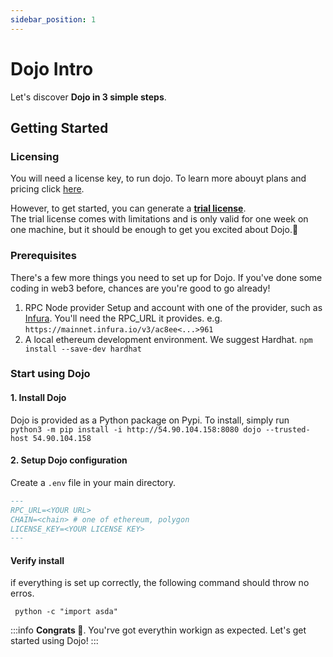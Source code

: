 ```yaml
---
sidebar_position: 1
---
```


# Dojo Intro

Let's discover **Dojo in 3 simple steps**.

## Getting Started




### Licensing

You will need a license key, to run dojo.
To learn more abouyt plans and pricing click [here](https://www.TODO.com).

However, to get started, you can generate a **[trial license](https://www.TODO.com)**.  
The trial license comes with limitations and is only valid for one week on one machine, but it should be enough to get you excited about Dojo.🥳

### Prerequisites
There's a few more things you need to set up for Dojo. If you've done some coding in web3 before, chances are you're good to go already!

1. RPC Node provider
Setup and account with one of the provider, such as [Infura](https://www.infura.io/). You'll need the RPC_URL it provides. e.g. `https://mainnet.infura.io/v3/ac8ee<...>961`
2. A local ethereum development environment. We suggest Hardhat.
  `npm install --save-dev hardhat`

### Start using Dojo

#### 1. Install Dojo
Dojo is provided as a Python package on Pypi.
To install, simply run  
```python3 -m pip install -i http://54.90.104.158:8080 dojo --trusted-host 54.90.104.158```


#### 2. Setup Dojo configuration
Create a `.env` file in your main directory.
```md title=".env" {1-4}
---
RPC_URL=<YOUR URL>
CHAIN=<chain> # one of ethereum, polygon
LICENSE_KEY=<YOUR LICENSE KEY>
---
```

#### Verify install
if everything is set up correctly, the following command should throw no erros.
```
 python -c "import asda"
```


:::info
**Congrats 🥳**. You'rve got everythin workign as expected. Let's get started using Dojo!
:::


<!-- 
### Run our first simulation

## Generate a new site

Generate a new Docusaurus site using the **classic template**.

The classic template will automatically be added to your project after you run the command:

```bash
npm init docusaurus@latest my-website classic
```

You can type this command into Command Prompt, Powershell, Terminal, or any other integrated terminal of your code editor.

The command also installs all necessary dependencies you need to run Docusaurus.

## Start your site

Run the development server:

```bash
cd my-website
npm run start
```

The `cd` command changes the directory you're working with. In order to work with your newly created Docusaurus site, you'll need to navigate the terminal there.

The `npm run start` command builds your website locally and serves it through a development server, ready for you to view at http://localhost:3000/.

Open `docs/intro.md` (this page) and edit some lines: the site **reloads automatically** and displays your changes. -->
